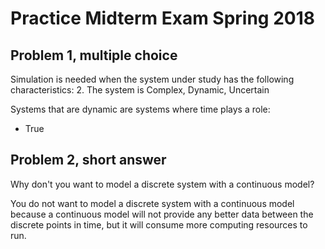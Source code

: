 # Practice Midterm Exam Spring 2018

## Problem 1, multiple choice
Simulation is needed when the system under study has the following characteristics:
2. The system is Complex, Dynamic, Uncertain


Systems that are dynamic are systems where time plays a role:
- True


## Problem 2, short answer
Why don't you want to model a discrete system with a continuous model? 

You do not want to model a discrete system with a continuous model because a continuous model will not provide any better data between the discrete points in time, but it will consume more computing resources to run. 


